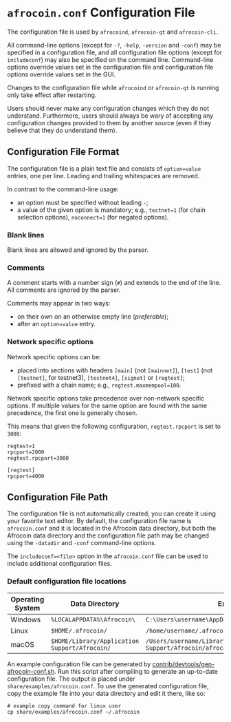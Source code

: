# `afrocoin.conf` Configuration File

The configuration file is used by `afrocoind`, `afrocoin-qt` and `afrocoin-cli`.

All command-line options (except for `-?`, `-help`, `-version` and `-conf`) may be specified in a configuration file, and all configuration file options (except for `includeconf`) may also be specified on the command line. Command-line options override values set in the configuration file and configuration file options override values set in the GUI.

Changes to the configuration file while `afrocoind` or `afrocoin-qt` is running only take effect after restarting.

Users should never make any configuration changes which they do not understand. Furthermore, users should always be wary of accepting any configuration changes provided to them by another source (even if they believe that they do understand them).

## Configuration File Format

The configuration file is a plain text file and consists of `option=value` entries, one per line. Leading and trailing whitespaces are removed.

In contrast to the command-line usage:
- an option must be specified without leading `-`;
- a value of the given option is mandatory; e.g., `testnet=1` (for chain selection options), `noconnect=1` (for negated options).

### Blank lines

Blank lines are allowed and ignored by the parser.

### Comments

A comment starts with a number sign (`#`) and extends to the end of the line. All comments are ignored by the parser.

Comments may appear in two ways:
- on their own on an otherwise empty line (_preferable_);
- after an `option=value` entry.

### Network specific options

Network specific options can be:
- placed into sections with headers `[main]` (not `[mainnet]`), `[test]` (not `[testnet]`, for testnet3), `[testnet4]`, `[signet]` or `[regtest]`;
- prefixed with a chain name; e.g., `regtest.maxmempool=100`.

Network specific options take precedence over non-network specific options.
If multiple values for the same option are found with the same precedence, the
first one is generally chosen.

This means that given the following configuration, `regtest.rpcport` is set to `3000`:

```
regtest=1
rpcport=2000
regtest.rpcport=3000

[regtest]
rpcport=4000
```

## Configuration File Path

The configuration file is not automatically created; you can create it using your favorite text editor. By default, the configuration file name is `afrocoin.conf` and it is located in the Afrocoin data directory, but both the Afrocoin data directory and the configuration file path may be changed using the `-datadir` and `-conf` command-line options.

The `includeconf=<file>` option in the `afrocoin.conf` file can be used to include additional configuration files.

### Default configuration file locations

Operating System | Data Directory | Example Path
-- | -- | --
Windows | `%LOCALAPPDATA%\Afrocoin\` | `C:\Users\username\AppData\Local\Afrocoin\afrocoin.conf`
Linux | `$HOME/.afrocoin/` | `/home/username/.afrocoin/afrocoin.conf`
macOS | `$HOME/Library/Application Support/Afrocoin/` | `/Users/username/Library/Application Support/Afrocoin/afrocoin.conf`

An example configuration file can be generated by [contrib/devtools/gen-afrocoin-conf.sh](../contrib/devtools/gen-afrocoin-conf.sh).
Run this script after compiling to generate an up-to-date configuration file.
The output is placed under `share/examples/afrocoin.conf`.
To use the generated configuration file, copy the example file into your data directory and edit it there, like so:

```
# example copy command for linux user
cp share/examples/afrocoin.conf ~/.afrocoin
```

